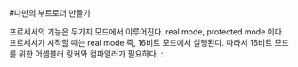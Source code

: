 #나만의 부트로더 만들기

프로세서의 기능은 두가지 모드에서 이루어진다. real mode, protected mode 이다. 프로세서가 시작할 때는 real mode 즉, 16비트 모드에서 실행된다. 따라서 16비트 모드를 위한 어셈블러 링커와 컴파일러가 필요하다. :
